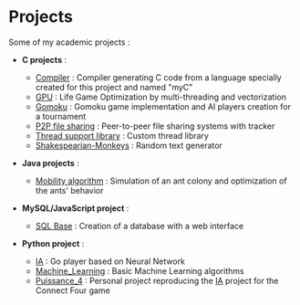 # Projects
Some of my academic projects :
- **C projects** :
  - [Compiler](Compiler) : Compiler generating C code from a language specially created for this project and named "myC"
  - [GPU](GPU) : Life Game Optimization by multi-threading and vectorization
  - [Gomoku](Gomoku) : Gomoku game implementation and AI players creation for a tournament
  - [P2P file sharing](P2P%20file%20sharing) : Peer-to-peer file sharing systems with tracker
  - [Thread support library](Thread%20support%20library) : Custom thread library
  - [Shakespearian-Monkeys](Shakespearian-Monkeys) : Random text generator

- **Java projects** :
  - [Mobility algorithm](Mobility%20algorithm) : Simulation of an ant colony and optimization of the ants' behavior

- **MySQL/JavaScript project** :
  - [SQL Base](SQL%20Base) : Creation of a database with a web interface

- **Python project** :
  - [IA](IA) : Go player based on Neural Network
  - [Machine_Learning](Machine_Learning) : Basic Machine Learning algorithms
  - [Puissance_4](Puissance_4) : Personal project reproducing the [IA](IA) project for the Connect Four game
  



